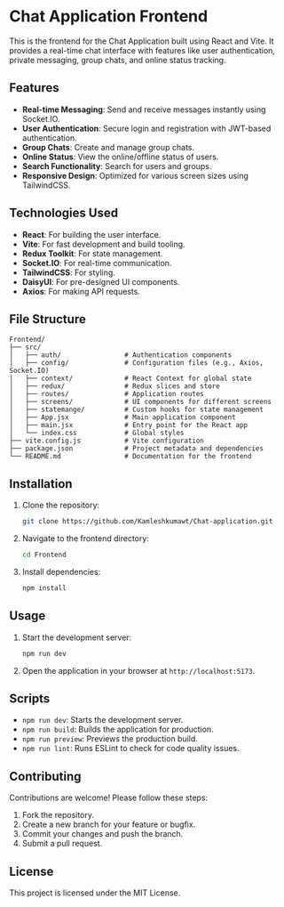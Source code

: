 # Chat Application Frontend

This is the frontend for the Chat Application built using React and Vite. It provides a real-time chat interface with features like user authentication, private messaging, group chats, and online status tracking.

## Features

- **Real-time Messaging**: Send and receive messages instantly using Socket.IO.
- **User Authentication**: Secure login and registration with JWT-based authentication.
- **Group Chats**: Create and manage group chats.
- **Online Status**: View the online/offline status of users.
- **Search Functionality**: Search for users and groups.
- **Responsive Design**: Optimized for various screen sizes using TailwindCSS.

## Technologies Used

- **React**: For building the user interface.
- **Vite**: For fast development and build tooling.
- **Redux Toolkit**: For state management.
- **Socket.IO**: For real-time communication.
- **TailwindCSS**: For styling.
- **DaisyUI**: For pre-designed UI components.
- **Axios**: For making API requests.

## File Structure

```
Frontend/
├── src/
│   ├── auth/                # Authentication components
│   ├── config/              # Configuration files (e.g., Axios, Socket.IO)
│   ├── context/             # React Context for global state
│   ├── redux/               # Redux slices and store
│   ├── routes/              # Application routes
│   ├── screens/             # UI components for different screens
│   ├── statemange/          # Custom hooks for state management
│   ├── App.jsx              # Main application component
│   ├── main.jsx             # Entry point for the React app
│   └── index.css            # Global styles
├── vite.config.js           # Vite configuration
├── package.json             # Project metadata and dependencies
└── README.md                # Documentation for the frontend
```

## Installation

1. Clone the repository:
   ```bash
   git clone https://github.com/Kamleshkumawt/Chat-application.git
   ```
2. Navigate to the frontend directory:
   ```bash
   cd Frontend
   ```
3. Install dependencies:
   ```bash
   npm install
   ```

## Usage

1. Start the development server:
   ```bash
   npm run dev
   ```
2. Open the application in your browser at `http://localhost:5173`.

## Scripts

- `npm run dev`: Starts the development server.
- `npm run build`: Builds the application for production.
- `npm run preview`: Previews the production build.
- `npm run lint`: Runs ESLint to check for code quality issues.

## Contributing

Contributions are welcome! Please follow these steps:
1. Fork the repository.
2. Create a new branch for your feature or bugfix.
3. Commit your changes and push the branch.
4. Submit a pull request.

## License

This project is licensed under the MIT License.
